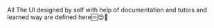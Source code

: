 All The UI designed by self with help of documentation and tutors and learned way are defined here🆒😍🚀